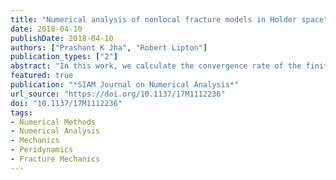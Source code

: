```yaml
---
title: "Numerical analysis of nonlocal fracture models in Holder space"
date: 2018-04-10
publishDate: 2018-04-10
authors: ["Prashant K Jha", "Robert Lipton"]
publication_types: ["2"]
abstract: "In this work, we calculate the convergence rate of the finite difference approximation for a class of nonlocal fracture models. We consider two point force interactions characterized by a double well potential. We show the existence of a evolving displacement field in Holder space with Holder exponent $\\gamma \\in (0, 1]$. The rate of convergence of the finite difference approximation depends on the factor $C_s h \\gamma/\\epsilon^2$ where $\\epsilon$ gives the length scale of nonlocal interaction, $h$ is the discretization length, and $C_s$ is the maximum of Holder norm of the solution and its second derivatives during the evolution. It is shown that the rate of convergence holds for both the forward Euler scheme as well as general single step implicit schemes. A stability result is established for the semidiscrete approximation. The Holder continuous evolutions are seen to converge to a brittle fracture evolution in the limit of vanishing nonlocality."
featured: true
publication: "*SIAM Journal on Numerical Analysis*"
url_source: "https://doi.org/10.1137/17M1112236"
doi: "10.1137/17M1112236"
tags:
- Numerical Methods
- Numerical Analysis
- Mechanics
- Peridynamics
- Fracture Mechanics
---
```



